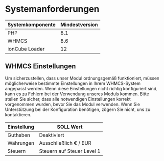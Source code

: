# Systemanforderungen

| Systemkomponente | Mindestversion |
|------------------|----------------|
| PHP              | 8.1            |
| WHMCS            | 8.6            |
| ionCube Loader   | 12             |

## WHMCS Einstellungen

Um sicherzustellen, dass unser Modul ordnungsgemäß funktioniert, müssen möglicherweise bestimmte Einstellungen in Ihrem
WHMCS-System angepasst werden. Wenn diese Einstellungen nicht richtig konfiguriert sind, kann es zu Fehlern bei der
Verwendung unseres Moduls kommen. Bitte stellen Sie sicher, dass alle notwendigen Einstellungen korrekt vorgenommen
wurden, bevor Sie das Modul verwenden. Wenn Sie Unterstützung bei der Konfiguration benötigen, zögern Sie nicht, uns zu
kontaktieren.

| Einstellung | SOLL Wert                  |
|-------------|----------------------------|
| Guthaben    | Deaktiviert                |
| Währungen   | Ausschließlich € / EUR     |
| Steuern     | Steuern auf Steuer Level 1 |
